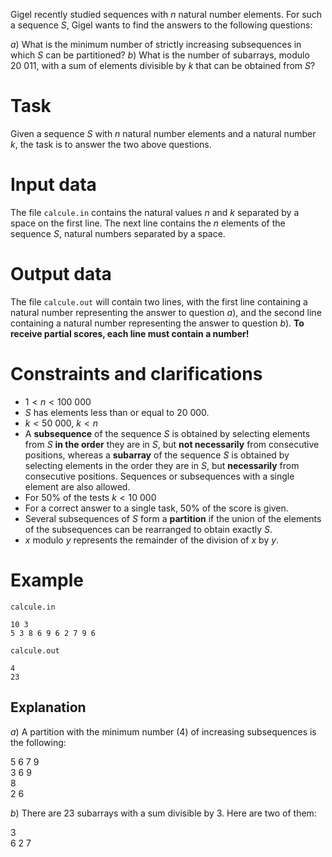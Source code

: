 Gigel recently studied sequences with $n$ natural number elements. For such a sequence $S$, Gigel wants to find the answers to the following questions:

$a)$ What is the minimum number of strictly increasing subsequences in which $S$ can be partitioned?
$b)$ What is the number of subarrays, modulo $20\ 011$, with a sum of elements divisible by $k$ that can be obtained from $S$?

# Task

Given a sequence $S$ with $n$ natural number elements and a natural number $k$, the task is to answer the two above questions.

# Input data

The file `calcule.in` contains the natural values $n$ and $k$ separated by a space on the first line. The next line contains the $n$ elements of the sequence $S$, natural numbers separated by a space.

# Output data

The file `calcule.out` will contain two lines, with the first line containing a natural number representing the answer to question $a)$, and the second line containing a natural number representing the answer to question $b)$. **To receive partial scores, each line must contain a number!**

# Constraints and clarifications

* $1 < n < 100\ 000$
* $S$ has elements less than or equal to $20\ 000$.
* $k < 50\ 000$, $k < n$
* A **subsequence** of the sequence $S$ is obtained by selecting elements from $S$ **in the order** they are in $S$, but **not necessarily** from consecutive positions, whereas a **subarray** of the sequence $S$ is obtained by selecting elements in the order they are in $S$, but **necessarily** from consecutive positions. Sequences or subsequences with a single element are also allowed.
* For $50\%$ of the tests $k < 10\ 000$
* For a correct answer to a single task, $50\%$ of the score is given.
* Several subsequences of $S$ form a **partition** if the union of the elements of the subsequences can be rearranged to obtain exactly $S$.
* $x$ modulo $y$ represents the remainder of the division of $x$ by $y$.

# Example

`calcule.in`
```
10 3
5 3 8 6 9 6 2 7 9 6
```

`calcule.out`
```
4 
23
```

## Explanation

$a)$ A partition with the minimum number (4) of increasing subsequences is the following:

$5 \ 6 \ 7 \ 9$  
$3 \ 6 \ 9$  
$8$  
$2 \ 6$

$b)$ There are $23$ subarrays with a sum divisible by $3$. Here are two of them:

$3$  
$6 \ 2 \ 7$